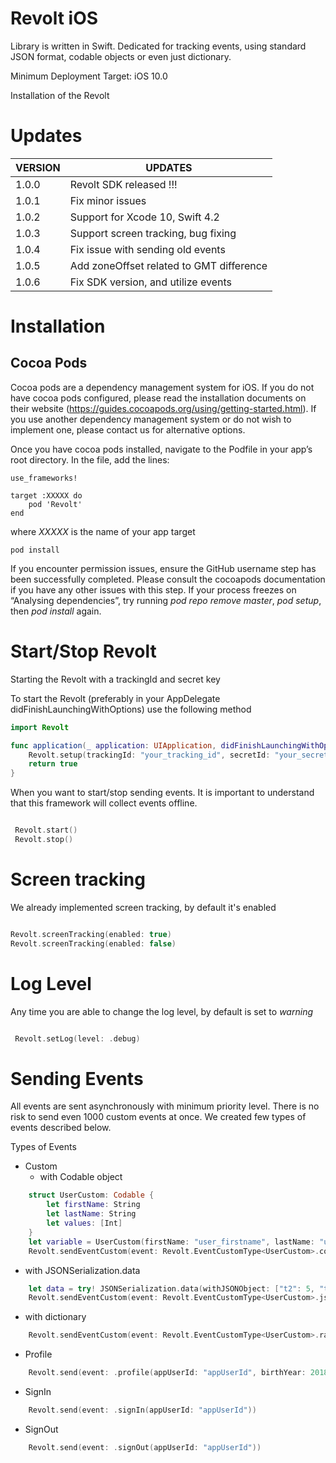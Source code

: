 # Revolt iOS 

Library is written in Swift. Dedicated for tracking events, using standard JSON format, codable objects or even just dictionary. 

Minimum Deployment Target: iOS 10.0

Installation of the Revolt
# Updates


| VERSION | UPDATES |
|---|---|
| 1.0.0 | Revolt SDK released !!!
| 1.0.1 | Fix minor issues
| 1.0.2 | Support for Xcode 10, Swift 4.2
| 1.0.3 | Support screen tracking, bug fixing
| 1.0.4 | Fix issue with sending old events
| 1.0.5 | Add zoneOffset related to GMT difference
| 1.0.6 | Fix SDK version, and utilize events


# Installation

## Cocoa Pods
Cocoa pods are a dependency management system for iOS. If you do not have cocoa pods configured, please read the installation documents on their website (https://guides.cocoapods.org/using/getting-started.html). If you use another dependency management system or do not wish to implement one, please contact us for alternative options.

Once you have cocoa pods installed, navigate to the Podfile in your app’s root directory. In the file, add the lines:

```
use_frameworks!

target :XXXXX do
    pod 'Revolt'
end
```

where *XXXXX* is the name of your app target

```
pod install
```

If you encounter permission issues, ensure the GitHub username step has been successfully completed. Please consult the cocoapods documentation if you have any other issues with this step. If your process freezes on “Analysing dependencies”, try running *pod repo remove master*, *pod setup*, then *pod install* again.

# Start/Stop Revolt
Starting the Revolt with a trackingId and secret key

To start the Revolt (preferably in your AppDelegate didFinishLaunchingWithOptions) use the following method

```swift
import Revolt

func application(_ application: UIApplication, didFinishLaunchingWithOptions launchOptions: [UIApplicationLaunchOptionsKey: Any]?) -> Bool {
    Revolt.setup(trackingId: "your_tracking_id", secretId: "your_secret_id", serviceAddress: "your_service_address")
    return true
}
```

When you want to start/stop sending events. It is important to understand that this framework will collect events offline.

```swift

 Revolt.start()
 Revolt.stop()

```

# Screen tracking

We already implemented screen tracking, by default it's enabled

```swift

Revolt.screenTracking(enabled: true)
Revolt.screenTracking(enabled: false)

```


# Log Level
Any time you are able to change the log level, by default is set to *warning*
```swift

 Revolt.setLog(level: .debug)
```

# Sending Events
All events are sent asynchronously with minimum priority level. There is no risk to send even 1000 custom events at once. 
We created few types of events described below.

Types of Events

* Custom 
    - with Codable object
```swift
    struct UserCustom: Codable {
        let firstName: String
        let lastName: String
        let values: [Int]
    }
    let variable = UserCustom(firstName: "user_firstname", lastName: "user_lastname", values: [0, 1])
    Revolt.sendEventCustom(event: Revolt.EventCustomType<UserCustom>.codable(object: variable), name: "user.custom")

```
   - with JSONSerialization.data
```swift
    let data = try! JSONSerialization.data(withJSONObject: ["t2": 5, "t3": 5.21], options: .prettyPrinted)
    Revolt.sendEventCustom(event: Revolt.EventCustomType<UserCustom>.json(data: data), name: "user.custom")

```
   - with  dictionary
```swift
    Revolt.sendEventCustom(event: Revolt.EventCustomType<UserCustom>.raw(dictionary: ["parameter1": 1, "parameter2": "value2"]), name: "user.custom")

```

* Profile

```swift
    Revolt.send(event: .profile(appUserId: "appUserId", birthYear: 2018, gender: .male, country: "Poland", city: "Krakow"))

```

* SignIn

```swift
    Revolt.send(event: .signIn(appUserId: "appUserId"))
```

* SignOut

```swift
    Revolt.send(event: .signOut(appUserId: "appUserId"))
```
